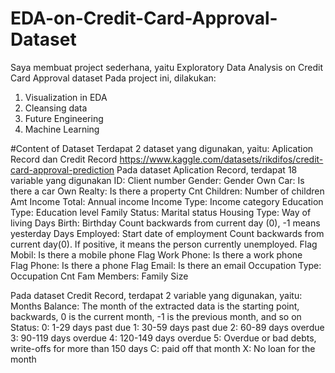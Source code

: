 # EDA-on-Credit-Card-Approval-Dataset 

Saya membuat project sederhana, yaitu Exploratory Data Analysis on Credit Card Approval dataset
Pada project ini, dilakukan:
1. Visualization in EDA
2. Cleansing data
3. Future Engineering
4. Machine Learning


#Content of Dataset
Terdapat 2 dataset yang digunakan, yaitu: Aplication Record dan Credit Record https://www.kaggle.com/datasets/rikdifos/credit-card-approval-prediction
Pada dataset Aplication Record, terdapat 18 variable yang digunakan
ID: Client number
Gender: Gender
Own Car: Is there a car
Own Realty: Is there a property
Cnt Children: Number of children
Amt Income Total: Annual income
Income Type: Income category
Education Type: Education level
Family Status: Marital status
Housing Type: Way of living
Days Birth: Birthday	Count backwards from current day (0), -1 means yesterday
Days Employed: Start date of employment	Count backwards from current day(0). If positive, it means the person currently unemployed.
Flag Mobil: Is there a mobile phone
Flag Work Phone: Is there a work phone	
Flag Phone: Is there a phone
Flag Email: Is there an email
Occupation Type: Occupation
Cnt Fam Members: Family Size

Pada dataset Credit Record, terdapat 2 variable yang digunakan, yaitu:
Months Balance: The month of the extracted data is the starting point, backwards, 0 is the current month, -1 is the previous month, and so on
Status: 0: 1-29 days past due 1: 30-59 days past due 2: 60-89 days overdue 3: 90-119 days overdue 4: 120-149 days overdue 5: Overdue or bad debts, write-offs for more than 150 days C: paid off that month X: No loan for the month
